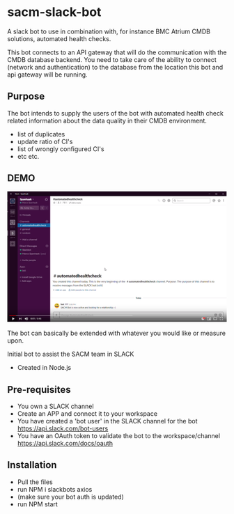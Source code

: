 # sacm-slack-bot
A slack bot to use in combination with, for instance BMC Atrium CMDB solutions, automated health checks. 

This bot connects to an API gateway that will do the communication with the CMDB database backend. You need to take care of the ability to connect (network and authentication) to the database from the location this bot and api gateway will be running.

## Purpose
The bot intends to supply the users of the bot with automated health check related information about the data quality in their CMDB environment. 
- list of duplicates
- update ratio of CI's
- list of wrongly configured CI's
- etc etc.

## DEMO
[![Watch the video](https://github.com/Spanhaak/sacm-slack-bot/blob/master/ss_demo.PNG)](https://www.youtube.com/watch?v=1-7VI-2i4uE&feature=youtu.be)


The bot can basically be extended with whatever you would like or measure upon.

Initial bot to assist the SACM team in SLACK
- Created in Node.js

## Pre-requisites
- You own a SLACK channel
- Create an APP and connect it to your workspace
- You have created a 'bot user' in the SLACK channel for the bot
https://api.slack.com/bot-users
- You have an OAuth token to validate the bot to the workspace/channel
https://api.slack.com/docs/oauth

## Installation
- Pull the files
- run NPM i slackbots axios
- (make sure your bot auth is updated)
- run NPM start
